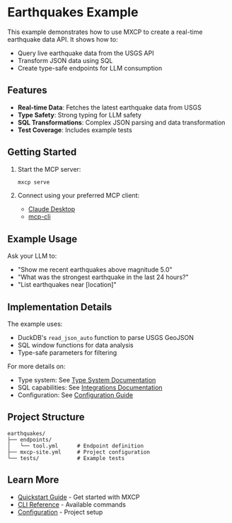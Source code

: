 # Earthquakes Example

This example demonstrates how to use MXCP to create a real-time earthquake data API. It shows how to:
- Query live earthquake data from the USGS API
- Transform JSON data using SQL
- Create type-safe endpoints for LLM consumption

## Features

- **Real-time Data**: Fetches the latest earthquake data from USGS
- **Type Safety**: Strong typing for LLM safety
- **SQL Transformations**: Complex JSON parsing and data transformation
- **Test Coverage**: Includes example tests

## Getting Started

1. Start the MCP server:
   ```bash
   mxcp serve
   ```

2. Connect using your preferred MCP client:
   - [Claude Desktop](https://docs.anthropic.com/claude/docs/claude-desktop)
   - [mcp-cli](https://github.com/chrishayuk/mcp-cli)

## Example Usage

Ask your LLM to:
- "Show me recent earthquakes above magnitude 5.0"
- "What was the strongest earthquake in the last 24 hours?"
- "List earthquakes near [location]"

## Implementation Details

The example uses:
- DuckDB's `read_json_auto` function to parse USGS GeoJSON
- SQL window functions for data analysis
- Type-safe parameters for filtering

For more details on:
- Type system: See [Type System Documentation](../../docs/type-system.md)
- SQL capabilities: See [Integrations Documentation](../../docs/integrations.md)
- Configuration: See [Configuration Guide](../../docs/configuration.md)

## Project Structure

```
earthquakes/
├── endpoints/
│   └── tool.yml      # Endpoint definition
├── mxcp-site.yml     # Project configuration
└── tests/            # Example tests
```

## Learn More

- [Quickstart Guide](../../docs/quickstart.md) - Get started with MXCP
- [CLI Reference](../../docs/cli.md) - Available commands
- [Configuration](../../docs/configuration.md) - Project setup 